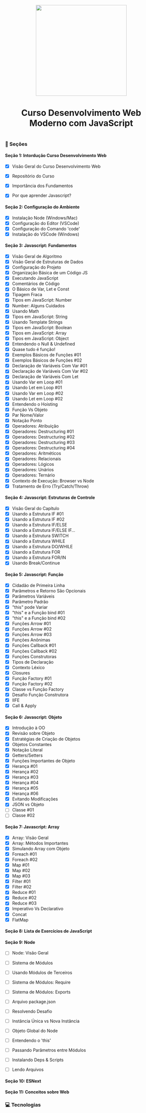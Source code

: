 <div align="center">
    <img src="https://s3.amazonaws.com/thinkific-import/220759/OSkIXgBSMGsQ7XYX6bsI_LOGOTIPO-CODER-FUNDOTRANSPARENTE-PRETA.png" width="300">
</div>
<h1 align="center"> Curso Desenvolvimento Web Moderno com JavaScript</h1>

<p align="justify"></p>

<div align="center">
    <img src="">
</div>


### :memo: Seções

#### Seção 1: Intordução Curso Desenvolvimento Web
 - [x] Visão Geral do Curso Desenvolvimento Web
 - [x] Repositório do Curso
 - [x] Importância dos Fundamentos
 - [x] Por que aprender Javascript?

 
#### Seção 2: Configuração do Ambiente
 - [x] Instalação Node (Windows/Mac)
 - [x] Configuração do Editor (VSCode)
 - [x] Configuração do Comando 'code'
 - [x] Instalação do VSCode (Windows)

#### Seção 3: Javascript: Fundamentos
- [x] Visão Geral de Algoritmo
- [x] Visão Geral de Estruturas de Dados
- [x] Configuração do Projeto
- [x] Organização Básica de um Código JS
- [x] Executando JavaScript
- [x] Comentários de Código
- [x] O Básico de Var, Let e Const
- [x] Tipagem Fraca
- [x] Tipos em JavaScript: Number
- [x] Number: Alguns Cuidados
- [x] Usando Math
- [x] Tipos em JavaScript: String
- [x] Usando Template Strings
- [x] Tipos em JavaScript: Boolean
- [x] Tipos em JavaScript: Array
- [x] Tipos em JavaScript: Object
- [x] Entendendo o Null & Undefined
- [x] Quase tudo é função!
- [x] Exemplos Básicos de Funções #01
- [x] Exemplos Básicos de Funções #02
- [x] Declaração de Variáveis Com Var #01
- [x] Declaração de Variáveis Com Var #02
- [x] Declaração de Variáveis Com Let
- [x] Usando Var em Loop #01
- [x] Usando Let em Loop #01
- [x] Usando Var em Loop #02
- [x] Usando Let em Loop #02
- [x] Entendendo o Hoisting
- [x] Função Vs Objeto
- [x] Par Nome/Valor
- [x] Notação Ponto
- [x] Operadores: Atribuição
- [x] Operadores: Destructuring #01
- [x] Operadores: Destructuring #02
- [x] Operadores: Destructuring #03
- [x] Operadores: Destructuring #04
- [x] Operadores: Aritméticos
- [x] Operadores: Relacionais
- [x] Operadores: Lógicos
- [x] Operadores: Unários
- [x] Operadores: Ternário
- [x] Contexto de Execução: Browser vs Node
- [x] Tratamento de Erro (Try/Catch/Throw)

#### Seção 4: Javascript: Estruturas de Controle

- [x] Visão Geral do Capítulo
- [x] Usando a Estrutura IF #01
- [x] Usando a Estrutura IF #02
- [x] Usando a Estrutura IF/ELSE
- [x] Usando a Estrutura IF/ELSE IF…
- [x] Usando a Estrutura SWITCH
- [x] Usando a Estrutura WHILE
- [x] Usando a Estrutura DO/WHILE
- [x] Usando a Estrutura FOR
- [x] Usando a Estrutura FOR/IN
- [x] Usando Break/Continue

#### Seção 5: Javascript: Função

- [x] Cidadão de Primeira Linha
- [x] Parâmetros e Retorno São Opcionais
- [x] Parâmetros Variáveis
- [x] Parâmetro Padrão
- [x] "this" pode Variar
- [x] "this" e a Função bind #01
- [x] "this" e a Função bind #02
- [x] Funções Arrow #01
- [x] Funções Arrow #02
- [x] Funções Arrow #03
- [x] Funções Anônimas
- [x] Funções Callback #01
- [x] Funções Callback #02
- [x] Funções Construtoras
- [x] Tipos de Declaração
- [x] Contexto Léxico
- [x] Closures
- [x] Função Factory #01
- [x] Função Factory #02
- [x] Classe vs Função Factory
- [x] Desafio Função Construtora
- [x] IIFE
- [x] Call & Apply

#### Seção 6: Javascript: Objeto

- [x] Introdução à OO
- [x] Revisão sobre Objeto
- [x] Estratégias de Criação de Objetos
- [x] Objetos Constantes
- [x] Notação Literal
- [x] Getters/Setters
- [x] Funções Importantes de Objeto
- [x] Herança #01
- [x] Herança #02
- [x] Herança #03
- [x] Herança #04
- [x] Herança #05
- [x] Herança #06
- [x] Evitando Modificações
- [x] JSON vs Objeto
- [ ] Classe #01
- [ ] Classe #02

#### Seção 7: Javascript: Array

- [x] Array: Visão Geral
- [x] Array: Métodos Importantes
- [x] Simulando Array com Objeto
- [x] Foreach #01
- [x] Foreach #02
- [x] Map #01
- [x] Map #02
- [x] Map #03
- [x] Filter #01
- [x] Filter #02
- [x] Reduce #01
- [x] Reduce #02
- [x] Reduce #03
- [x] Imperativo Vs Declarativo
- [x] Concat
- [x] FlatMap

#### Seção 8: Lista de Exercícios de JavaScript
#### Seção 9: Node

- [ ] Node: Visão Geral
- [ ] Sistema de Módulos
- [ ] Usando Módulos de Terceiros
- [ ] Sistema de Módulos: Require
- [ ] Sistema de Módulos: Exports
- [ ] Arquivo package.json
- [ ] Resolvendo Desafio
- [ ] Instância Única vs Nova Instância
- [ ] Objeto Global do Node
- [ ] Entendendo o 'this'
- [ ] Passando Parâmetros entre Módulos
- [ ] Instalando Deps & Scripts
- [ ] Lendo Arquivos


#### Seção 10: ESNext
#### Seção 11: Conceitos sobre Web

### :computer: Tecnologias

